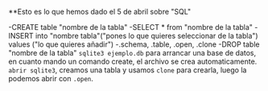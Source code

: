 **Esto es lo que hemos dado el 5 de abril sobre "SQL"

-CREATE table "nombre de la tabla"
-SELECT * from "nombre de la tabla"
-INSERT into "nombre tabla"("pones lo que quieres seleccionar de la tabla") values ("lo que quieres añadir")
-.schema, .table, .open, .clone 
-DROP table "nombre de la tabla"
`sqlite3 ejemplo.db` para arrancar una base de datos, en cuanto mando un comando create, el archivo se crea automaticamente.
`abrir sqlite3`, creamos una tabla y usamos `clone` para crearla, luego la podemos abrir con `.open`.
